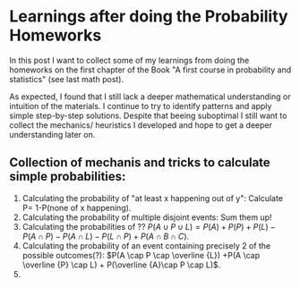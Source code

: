 # Learnings after doing the Probability Homeworks

In this post I want to collect some of my learnings from doing the homeworks on the first chapter of the Book "A first course in probability and statistics" (see last math post).

As expected, I found that I still lack a deeper mathematical understanding or intuition of the materials. I continue to try to identify patterns and apply simple step-by-step solutions. 
Despite that beeing suboptimal I still want to collect the mechanics/ heuristics I developed and hope to get a deeper understanding later on.

## Collection of mechanis and tricks to calculate simple probabilities:

1. Calculating the probability of "at least x happening out of y": Calculate P= 1-P(none of x happening).
2. Calculating the probability of multiple disjoint events: Sum them up!
3. Calculating the probabilities of ?? $P(A \cup P \cup L) = P(A) + P(P) + P(L) - P(A \cap P) - P(A \cap L) - P(L \cap P) +  P(A \cap B \cap C)$.
4. Calculating the probability of an event containing precisely 2 of the possible outcomes(?): $P(A \cap P \cap \overline {L}) +P(A \cap \overline {P} \cap L) + P(\overline {A}\cap P \cap L)$.
5. 
